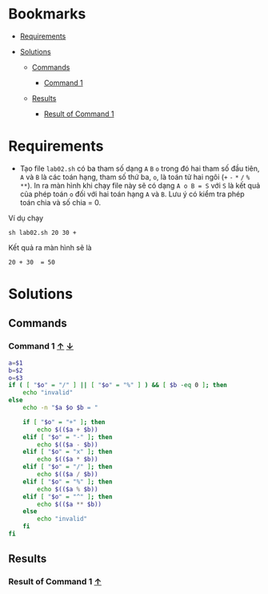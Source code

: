 <a name="bookmarks"/>

# Bookmarks

- [Requirements](#requirements)

- [Solutions](#solutions)

	- [Commands](#commands)
		- [Command 1](#command-1)

	- [Results](#results)
		- [Result of Command 1](#result-1)

<a name="requirements"/>

# Requirements

- Tạo file `lab02.sh` có ba tham số dạng `A` `B` `o` trong đó hai tham số đầu tiên, `A` và `B` là các toán hạng, tham số thứ ba, `o`, là toán tử hai ngôi (`+` `-` `*` `/` `%` `**`). In ra màn hình khi chạy file này sẽ có dạng `A o B = S` với `S` là kết quả của phép toán `o` đối với hai toán hạng `A` và `B`. Lưu ý có kiểm tra phép toán chia và số chia = 0.

Ví dụ chạy

```
sh lab02.sh 20 30 +
```

Kết quả ra màn hình sẽ là

```
20 + 30  = 50
```

<a name="solutions"/>

# Solutions 

<a name="commands"/>

## Commands

<a name="command-1"/>

### Command 1 [↑](#bookmarks) [↓](#result-1)

```sh
a=$1
b=$2
o=$3
if ( [ "$o" = "/" ] || [ "$o" = "%" ] ) && [ $b -eq 0 ]; then
	echo "invalid"
else
	echo -n "$a $o $b = "

	if [ "$o" = "+" ]; then 
		echo $(($a + $b))
	elif [ "$o" = "-" ]; then
		echo $(($a - $b))
	elif [ "$o" = "x" ]; then
		echo $(($a * $b))
	elif [ "$o" = "/" ]; then
		echo $(($a / $b))
	elif [ "$o" = "%" ]; then    
		echo $(($a % $b))
	elif [ "$o" = "^" ]; then
		echo $(($a ** $b))
	else
		echo "invalid"
	fi
fi
```

<a name="results"/>

## Results

<a name="result-1"/>

### Result of Command 1 [↑](#command-1)

```sh

```

